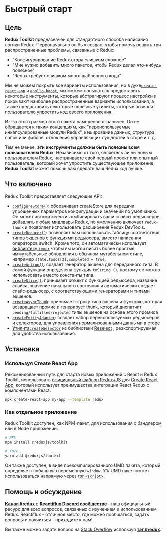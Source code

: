 # Быстрый старт

## Цель

**Redux Toolkit** предназначен для стандартного способа написания логики Redux. Первоначально он был создан, чтобы помочь решить три распространенные проблемы, связанные с Redux:

* "Конфигурирование Redux стора слишком сложное"
* "Мне нужно добавить много пакетов, чтобы Redux делал что-нибудь полезное"
* "Redux требует слишком много шаблонного кода"

Мы не можем покрыть все варианты использования, но в духе[`create-react-app`](https://github.com/facebook/create-react-app) и [`apollo-boost`](https://dev-blog.apollodata.com/zero-config-graphql-state-management-27b1f1b3c2c3), мы можем попыпаться предоставить некоторые инструменты, которые абстрагируют процесс настройки и покрывают наиболее распространенные варианты использования, а также предоставить некоторые полезные утилиты, которые позволят пользователю упростить код своего приложения.

Из-за этого размер этого пакета намеренно ограничен. Он _не_ обращается к таким концепциям, как "переиспользуемые инкапсулированные модули Redux", кэширование данных, структура папок или файлов, отношения управляющих сущностей в сторе и т. д.

Тем не менее, **эти инструменты должны быть полезны всем пользователям Redux**. Независимо от того, являетесь ли вы новым пользователем Redux, настраиваете свой первый проект или опытный пользователь, который хочет упростить существующее приложение, **Redux Toolkit** может помочь вам сделать ваш Redux код лучше.

## Что включено

Redux Toolkit предоставляет следующие API:

* [`configureStore()`](https://github.com/rajdee/redux-toolkit-in-russian/tree/ae468a34043e6761354604cab9f6958137c0f359/docs/api/configureStore.mdx): оборачивает createStore для передачи упрощенных параметров конфигурации и значений по умолчанию. Он может автоматически комбинировать ваши слайсы редьюсеров, добавлять любые мидлвары Redux, по умолчанию включает `redux-thunk` и позволяет использовать расширение Redux DevTools.
* [`createReducer()`](https://github.com/rajdee/redux-toolkit-in-russian/tree/ae468a34043e6761354604cab9f6958137c0f359/docs/api/createReducer.mdx): позволяет вам использовать таблицу соответствия типов экшенов с функциями редьюсера, вместо написания операторов switch. Кроме того, он автоматически использует [библиотеку `immer`](https://github.com/immerjs/immer) чтобы вы могли писать более простые иммутабельные обновления в обычном мутабельном стиле, например `state.todos[3].completed = true`.
* [`createAction()`](https://github.com/rajdee/redux-toolkit-in-russian/tree/ae468a34043e6761354604cab9f6958137c0f359/docs/api/createAction.mdx): создает генератор экшена для переданного типа. В самой функции определена функция `toString ()`, поэтому ее можно использовать вместо константы типа.
* [`createSlice()`](https://github.com/rajdee/redux-toolkit-in-russian/tree/ae468a34043e6761354604cab9f6958137c0f359/docs/api/createSlice.mdx): принимает объект с функцией редьюсера, название слайса, значение начального состояния и автоматически создает слайс-редьюсер, с соответствующими генераторами и типами экшенов.
* [`createAsyncThunk`](https://github.com/rajdee/redux-toolkit-in-russian/tree/ae468a34043e6761354604cab9f6958137c0f359/docs/api/createAsyncThunk.mdx): принимает строку типа экшена и функцию, которая возвращает промис и генерирует thunk, который диспатчит `pending/fulfilled/rejected` типы экшенов на основе этого промиса
* [`createEntityAdapter`](https://github.com/rajdee/redux-toolkit-in-russian/tree/ae468a34043e6761354604cab9f6958137c0f359/docs/api/createEntityAdapter.mdx): создает набор переиспользуемых редьюсеров и селекторов, для управления нормализованными данными в сторе
* [Утилита`createSelector`](https://github.com/rajdee/redux-toolkit-in-russian/tree/ae468a34043e6761354604cab9f6958137c0f359/docs/api/createSelector.mdx) из библиотеки [Reselect](https://github.com/reduxjs/reselect) , реэкспортируемая для удобства использования.

## Установка

### Используя Create React App

Рекомендованный путь для старта новых приложений с React и Redux Toolkit, использовать [официальный шаблон Redux+JS](https://github.com/reduxjs/cra-template-redux) для [Create React App](https://github.com/facebook/create-react-app), который использует преимущества интеграции React Redux с компонентами React.

```bash
npx create-react-app my-app --template redux
```

### Как отдельное приложение

Redux Toolkit доступен, как NPM-пакет, для использования с бандлером или в Node приложении:

```bash
# NPM
npm install @reduxjs/toolkit

# Yarn
yarn add @reduxjs/toolkit
```

Он также доступен, в виде прекомпилированного UMD пакета, который определяет глобальную переменную `window.RTK` UMD пакет может использоваться напрямую через [тэг `<script>`](https://unpkg.com/@reduxjs/toolkit/dist/redux-toolkit.umd.js).

## Помощь и обсуждение

[**Канал \#redux**](https://discord.gg/reactiflux) в [**Reactiflux Discord сообществе**](http://www.reactiflux.com) - наш официальный ресурс для всех вопросов, связанных с изучением и использованием Redux. Reactiflux - отличное место, где можно пообщаться, задать вопросы и поучиться - приходите к нам!

Вы также можно задать вопрос на [Stack Overflow](https://stackoverflow.com) используя [**тэг \#redux**](https://stackoverflow.com/questions/tagged/redux).


